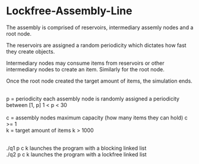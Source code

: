 # Lockfree-Assembly-Line

The assembly is comprised of reservoirs, intermediary assemly nodes and a root node.</br>

The reservoirs are assigned a random periodicity which dictates how fast they create objects.</br>

Intermediary nodes may consume items from reservoirs or other intermediary nodes to create an item. Similarly for the root node.</br>

Once the root node created the target amount of items, the simulation ends.</br></br>

p = periodicity each assembly node is randomly assigned a periodicity between [1, p]   1 < p < 30</br>   
c = assembly nodes maximum capacity (how many items they can hold)    c >= 1</br>
k = target amount of items    k > 1000</br></br>

./q1 p c k    launches the program with a blocking linked list</br>
./q2 p c k    launches the program with a lockfree linked list</br>
